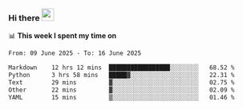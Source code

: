 ### Hi there <a href="https://www.gautamkrishnar.com/"><img src="https://media.giphy.com/media/hvRJCLFzcasrR4ia7z/giphy.gif" width="25px"></a>

📊 **This week I spent my time on**

<!--START_SECTION:waka-->

```txt
From: 09 June 2025 - To: 16 June 2025

Markdown    12 hrs 12 mins  █████████████████░░░░░░░░   68.52 %
Python      3 hrs 58 mins   █████▓░░░░░░░░░░░░░░░░░░░   22.31 %
Text        29 mins         ▓░░░░░░░░░░░░░░░░░░░░░░░░   02.75 %
Other       22 mins         ▓░░░░░░░░░░░░░░░░░░░░░░░░   02.09 %
YAML        15 mins         ▒░░░░░░░░░░░░░░░░░░░░░░░░   01.46 %
```

<!--END_SECTION:waka-->
